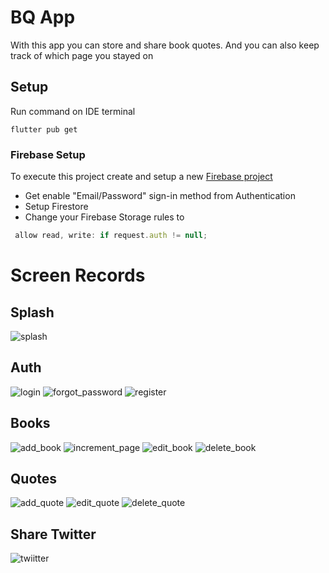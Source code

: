 # BQ App
With this app you can store and share book quotes. And you can also keep track of which page you stayed on

## Setup

Run command on IDE terminal

```console
flutter pub get
```
### Firebase Setup

To execute this project create and setup a new [Firebase project](https://console.firebase.google.com/)<br>

- Get enable  "Email/Password" sign-in method from Authentication
- Setup Firestore
- Change your Firebase Storage rules to
```javascript
 allow read, write: if request.auth != null;
 ```


# Screen Records

## Splash
![splash](https://user-images.githubusercontent.com/79714460/169696196-b446c5cc-df85-48cc-bb10-397fea924117.gif)
## Auth
![login](https://user-images.githubusercontent.com/79714460/169696265-1643f3b0-a824-4545-a2ae-3dad1c6cac9e.gif)
![forgot_password](https://user-images.githubusercontent.com/79714460/169696270-c0384ea7-a229-48f7-aaed-4b3b0dc8f392.gif)
![register](https://user-images.githubusercontent.com/79714460/169696269-9d2e6bb3-79ad-4343-9914-653b59e69593.gif)
## Books
![add_book](https://user-images.githubusercontent.com/79714460/169696439-039683da-7e27-49d9-b369-827aceb1ea05.gif)
![increment_page](https://user-images.githubusercontent.com/79714460/169696431-4165dfdf-c7ea-4b07-997c-89904551adbd.gif)
![edit_book](https://user-images.githubusercontent.com/79714460/169696436-79c176d0-b2b5-4594-b687-3b5b137c0dd7.gif)
![delete_book](https://user-images.githubusercontent.com/79714460/169696429-f708a0e7-5ecd-4dab-9eca-bf8db901051c.gif)
## Quotes
![add_quote](https://user-images.githubusercontent.com/79714460/169696511-c968de95-55b2-4e57-909b-9cdb6698c458.gif)
![edit_quote](https://user-images.githubusercontent.com/79714460/169696514-51006ecf-8d3f-448b-a98c-431e7a4792ac.gif)
![delete_quote](https://user-images.githubusercontent.com/79714460/169696513-cc5d5aba-e07c-49c2-acc3-cfe5af1e6bdc.gif)
## Share Twitter
![twiitter](https://user-images.githubusercontent.com/79714460/169696509-1d2c9f80-6cb5-428a-aea0-bcde3a8e1d7b.gif)


